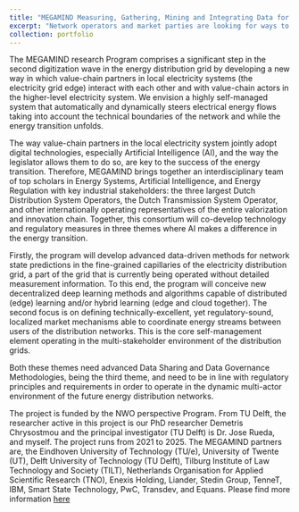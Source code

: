 ```yaml
---
title: "MEGAMIND Measuring, Gathering, Mining and Integrating Data for Self-management in the Edge of the Electricity System"
excerpt: "Network operators and market parties are looking for ways to prevent intelligently  overloading the network and to link supply and demand. The MEGAMIND programme brings together knowledge of energy systems, artificial intelligence and regulation to develop both the necessary technology and appropriate regulations. The researchers aim to develop models to predict when problems will arise. Then, they will have devices that consume energy interact directly with devices that produce energy to avoid these situations. <br/><img src='/images/megamind_logo.png' width='200'>"
collection: portfolio
---
```


The MEGAMIND research Program comprises a significant step in the second digitization wave in the energy distribution grid by developing a new way in which value-chain partners in local electricity systems (the electricity grid edge) interact with each other and with value-chain actors in the higher-level electricity system. We envision a highly self-managed system that automatically and dynamically steers electrical energy flows taking into account the technical boundaries of the network and while the energy transition unfolds. 

The way value-chain partners in the local electricity system jointly adopt digital technologies, especially Artificial Intelligence (AI), and the way the legislator allows them to do so, are key to the success of the energy transition. Therefore, MEGAMIND brings together an interdisciplinary team of top scholars in Energy Systems, Artificial Intelligence, and Energy Regulation with key industrial stakeholders: the three largest Dutch Distribution System Operators, the Dutch Transmission System Operator, and other internationally operating representatives of the entire valorization and innovation chain. Together, this consortium will co-develop technology and regulatory measures in three themes where AI makes a difference in the energy transition.

Firstly, the program will develop advanced data-driven methods for network state predictions in the fine-grained capillaries of the electricity distribution grid, a part of the grid that is currently being operated without detailed measurement information. To this end, the program will conceive new decentralized deep learning methods and algorithms capable of distributed (edge) learning and/or hybrid learning (edge and cloud together). The second focus is on defining technically-excellent, yet regulatory-sound, localized market mechanisms able to coordinate energy streams between users of the distribution networks. This is the core self-management element operating in the multi-stakeholder environment of the distribution grids.

Both these themes need advanced Data Sharing and Data Governance Methodologies, being the third theme, and need to be in line with regulatory principles and requirements in order to operate in the dynamic multi-actor environment of the future energy distribution networks.

The project is funded by the NWO perspective Program. From TU Delft, the researcher active in this project is our PhD researcher Demetris Chrysostmou and the principal investigator (TU Delft) is Dr. Jose Rueda, and myself. The project runs from 2021 to 2025. The MEGAMIND partners are, the Eindhoven University of Technology (TU/e), University of Twente (UT), Delft University of Technology (TU Delft), Tilburg Institute of Law Technology and Society (TILT), Netherlands Organisation for Applied Scientific Research (TNO),  Enexis Holding, Liander, Stedin Group, TenneT, IBM, Smart State Technology, PwC, Transdev, and Equans. Please find more information [here](https://megamind.energy/)
